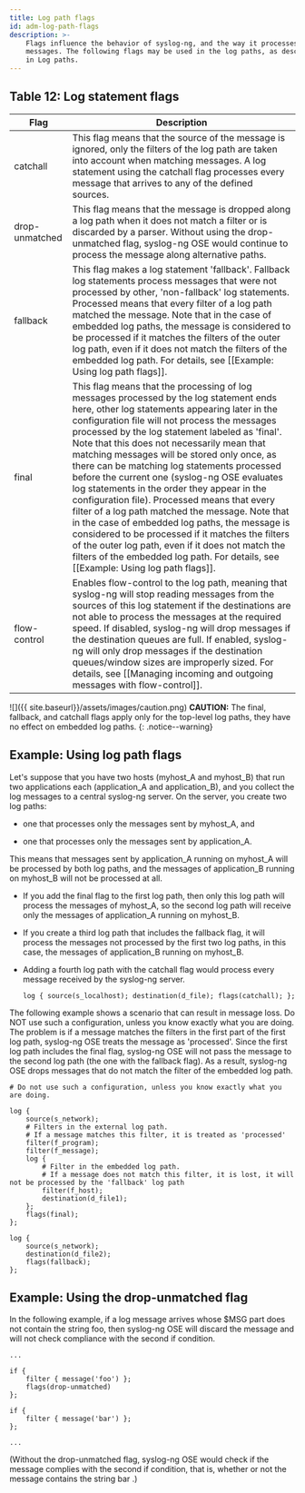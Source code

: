 ```yaml
---
title: Log path flags
id: adm-log-path-flags
description: >-
    Flags influence the behavior of syslog-ng, and the way it processes
    messages. The following flags may be used in the log paths, as described
    in Log paths.
---
```


## Table 12: Log statement flags

| Flag           | Description                                        |
|---|---|
| catchall       | This flag means that the source of the message is ignored, only the filters of the log path are taken into account when matching messages. A log statement using the catchall flag processes every message that arrives to any of the defined sources.                                           |
| drop-unmatched | This flag means that the message is dropped along a log path when it does not match a filter or is discarded by a parser. Without using the drop-unmatched flag, syslog-ng OSE would continue to process the message along alternative paths.|
| fallback       | This flag makes a log statement \'fallback\'. Fallback log statements process messages that were not processed by other, \'non-fallback\' log statements. Processed means that every filter of a log path matched the message. Note that in the case of embedded log paths, the message is considered to be processed if it matches the filters of the outer log path, even if it does not match the filters of the embedded log path. For details, see [[Example: Using log path flags]]. |
| final          | This flag means that the processing of log messages processed by the log statement ends here, other log statements appearing later in the configuration file will not process the messages processed by the log statement labeled as \'final\'. Note that this does not necessarily mean that matching messages will be stored only once, as there can be matching log statements processed before the current one (syslog-ng OSE evaluates log statements in the order they appear in the configuration file). Processed means that every filter of a log path matched the message. Note that in the case of embedded log paths, the message is considered to be processed if it matches the filters of the outer log path, even if it does not match the filters of the embedded log path. For details, see [[Example: Using log path flags]]. |
| flow-control   | Enables flow-control to the log path, meaning that syslog-ng will stop reading messages from the sources of this log statement if the destinations are not able to process the messages at the required speed. If disabled, syslog-ng will drop messages if the destination queues are full. If enabled, syslog-ng will only drop messages if the destination queues/window sizes are improperly sized. For details, see                           [[Managing incoming and outgoing messages with flow-control]].|

![]({{ site.baseurl}}/assets/images/caution.png) **CAUTION:**
The final, fallback, and catchall flags apply only for the
top-level log paths, they have no effect on embedded log paths.
{: .notice--warning}

## Example: Using log path flags

Let\'s suppose that you have two hosts (myhost\_A and myhost\_B) that
run two applications each (application\_A and application\_B), and you
collect the log messages to a central syslog-ng server. On the server,
you create two log paths:

- one that processes only the messages sent by myhost\_A, and

- one that processes only the messages sent by application\_A.

This means that messages sent by application\_A running on myhost\_A
will be processed by both log paths, and the messages of application\_B
running on myhost\_B will not be processed at all.

- If you add the final flag to the first log path, then only this log
    path will process the messages of myhost\_A, so the second log path
    will receive only the messages of application\_A running on
    myhost\_B.

- If you create a third log path that includes the fallback flag, it
    will process the messages not processed by the first two log paths,
    in this case, the messages of application\_B running on myhost\_B.

- Adding a fourth log path with the catchall flag would process every
    message received by the syslog-ng server.

    ```config
    log { source(s_localhost); destination(d_file); flags(catchall); };
    ```

The following example shows a scenario that can result in message loss.
Do NOT use such a configuration, unless you know exactly what you are
doing. The problem is if a message matches the filters in the first part
of the first log path, syslog-ng OSE treats the message as
\'processed\'. Since the first log path includes the final flag,
syslog-ng OSE will not pass the message to the second log path (the one
with the fallback flag). As a result, syslog-ng OSE drops messages that
do not match the filter of the embedded log path.

```config
# Do not use such a configuration, unless you know exactly what you are doing.

log {
    source(s_network);
    # Filters in the external log path.
    # If a message matches this filter, it is treated as 'processed'
    filter(f_program);
    filter(f_message);
    log {
        # Filter in the embedded log path.
        # If a message does not match this filter, it is lost, it will not be processed by the 'fallback' log path
        filter(f_host);
        destination(d_file1);
    };
    flags(final);
};

log {
    source(s_network);
    destination(d_file2);
    flags(fallback);
};
```

## Example: Using the drop-unmatched flag

In the following example, if a log message arrives whose \$MSG part does
not contain the string foo, then syslog-ng OSE will discard the message
and will not check compliance with the second if condition.

```config
...

if {
    filter { message('foo') };
    flags(drop-unmatched)
};

if {
    filter { message('bar') };
};

...
```

(Without the drop-unmatched flag, syslog-ng OSE would check if the
message complies with the second if condition, that is, whether or not
the message contains the string bar .)
